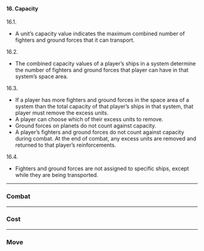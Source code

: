 #### 16. Capacity
16.1. 
- A unit’s capacity value indicates the maximum combined number of fighters and ground forces that it can transport.

16.2.
- The combined capacity values of a player’s ships in a system determine the number of fighters and ground forces that player can have in that system’s space area.

16.3. 
- If a player has more fighters and ground forces in the space area of a system than the total capacity of that player’s ships in that system, that player must remove the excess units.
- A player can choose which of their excess units to remove.
- Ground forces on planets do not count against capacity.
- A player’s fighters and ground forces do not count against capacity during combat. At the end of combat, any excess units are removed and returned to that player’s reinforcements.

16.4. 
- Fighters and ground forces are not assigned to specific ships, except while they are being transported.
---
### Combat
---
### Cost
---
### Move
